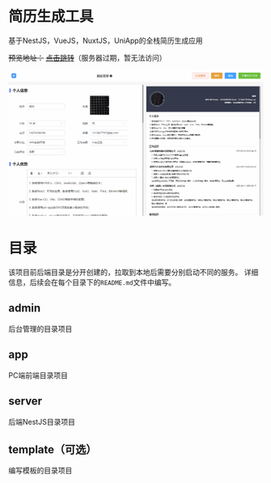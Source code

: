 # 简历生成工具
基于NestJS，VueJS，NuxtJS，UniApp的全栈简历生成应用

~~预览地址：~~
~~<a href="http://60.204.131.36:8000/" target="_blank">点击跳转</a>~~（服务器过期，暂无法访问）

![图片加载失败](https://github.com/Aizener/resume-fullstack/blob/master/app/assets/imgs/cover.gif)

# 目录

该项目前后端目录是分开创建的，拉取到本地后需要分别启动不同的服务。
详细信息，后续会在每个目录下的`README.md`文件中编写。

## admin

后台管理的目录项目

## app

PC端前端目录项目

## server

后端NestJS目录项目

## template（可选）

编写模板的目录项目
